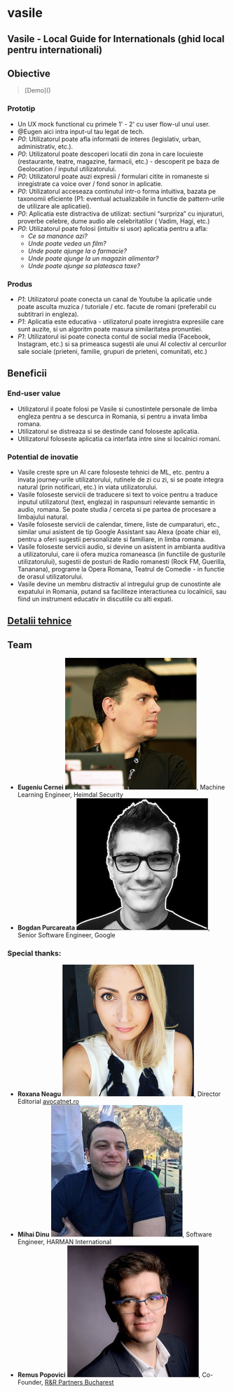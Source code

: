 # vasile
## Vasile - Local Guide for Internationals (ghid local pentru internationali)

## Obiective

> [Demo](_<Presentation Video link>_)

### Prototip

* Un UX mock functional cu primele 1' - 2' cu user flow-ul unui user.
* @Eugen aici intra input-ul tau legat de tech.
* *P0*: Utilizatorul poate afla informatii de interes (legislativ, urban, administrativ, etc.).
* *P0*: Utilizatorul poate descoperi locatii din zona in care locuieste (restaurante, teatre, magazine, farmacii, etc.) - descoperit pe baza de Geolocation / inputul utilizatorului.
* *P0*: Utilizatorul poate auzi expresii / formulari citite in romaneste si inregistrate ca voice over / fond sonor in aplicatie.
* *P0*: Utilizatorul acceseaza continutul intr-o forma intuitiva, bazata pe taxonomii eficiente (P1: eventual actualizabile in functie de pattern-urile de utilizare ale aplicatiei).
* *P0*: Aplicatia este distractiva de utilizat: sectiuni “surpriza” cu injuraturi, proverbe celebre, dume audio ale celebritatilor ( Vadim, Hagi, etc.)
* *P0*: Utilizatorul poate folosi (intuitiv si usor) aplicatia pentru a afla:
  * _Ce sa manance azi?_
  * _Unde poate vedea un film?_
  * _Unde poate ajunge la o farmacie?_
  * _Unde poate ajunge la un magazin alimentar?_
  * _Unde poate ajunge sa plateasca taxe?_

### Produs

* *P1*: Utilizatorul poate conecta un canal de Youtube la aplicatie unde poate asculta muzica / tutoriale / etc. facute de romani (preferabil cu subtitrari in engleza).
* *P1*: Aplicatia este educativa - utilizatorul poate inregistra expresiile care sunt auzite, si un algoritm poate masura similaritatea pronuntiei.
* *P1*: Utilizatorul isi poate conecta contul de social media (Facebook, Instagram, etc.) si sa primeasca sugestii ale unui AI colectiv al cercurilor sale sociale (prieteni, familie, grupuri de prieteni, comunitati, etc.)

## Beneficii

### End-user value

* Utilizatorul il poate folosi pe Vasile si cunostintele personale de limba engleza pentru a se descurca in Romania, si pentru a invata limba romana.
* Utilizatorul se distreaza si se destinde cand foloseste aplicatia.
* Utilizatorul foloseste aplicatia ca interfata intre sine si localnici romani.

### Potential de inovatie

* Vasile creste spre un AI care foloseste tehnici de ML, etc. pentru a invata journey-urile utilizatorului, rutinele de zi cu zi, si se poate integra natural (prin notificari, etc.) in viata utilizatorului.
* Vasile foloseste servicii de traducere si text to voice pentru a traduce inputul utilizatorul (text, engleza) in raspunsuri relevante semantic in audio, romana. Se poate studia / cerceta si pe partea de procesare a limbajului natural.
* Vasile foloseste servicii de calendar, timere, liste de cumparaturi, etc., similar unui asistent de tip Google Assistant sau Alexa (poate chiar ei),  pentru a oferi sugestii personalizate si familiare, in limba romana.
* Vasile foloseste servicii audio, si devine un asistent in ambianta auditiva a utilizatorului, care ii ofera muzica romaneasca (in functiile de gusturile utilizatorului), sugestii de posturi de Radio romanesti (Rock FM, Guerilla, Tananana), programe la Opera Romana, Teatrul de Comedie - in functie de orasul utilizatorului.
* Vasile devine un membru distractiv al intregului grup de cunostinte ale expatului in Romania, putand sa faciliteze interactiunea cu localnicii, sau fiind un instrument educativ in discutiile cu alti expati.

## [Detalii tehnice](docs/technical.md)

## Team

* **Eugeniu Cernei** ![Eugeniu Cernei](artifacts/pics/img_eugen.jpeg), Machine Learning Engineer, Heimdal Security
* **Bogdan Purcareata** ![Bogdan Purcareata](artifacts/pics/img_bogdan.jpeg), Senior Software Engineer, Google

### Special thanks:
* **Roxana Neagu** ![Roxana Neagu](artifacts/pics/img_roxana.jpeg), Director Editorial [avocatnet.ro](https://avocatnet.ro/)
* **Mihai Dinu** ![Mihai Dinu](artifacts/pics/img_mihai.jpeg), Software Engineer, HARMAN International
* **Remus Popovici** ![Remus Popovici](artifacts/pics/img_remus.jpeg), Co-Founder, [R&R Partners Bucharest](https://rrpb.ro/home-page/)
